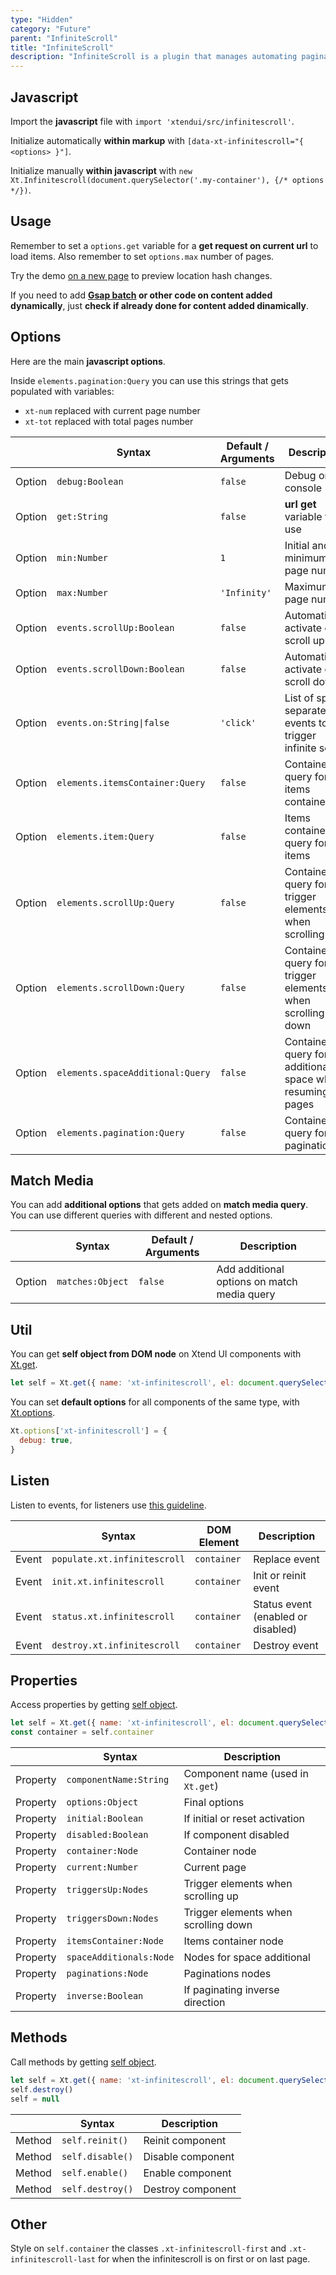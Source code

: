 ```yaml
---
type: "Hidden"
category: "Future"
parent: "InfiniteScroll"
title: "InfiniteScroll"
description: "InfiniteScroll is a plugin that manages automating pagination loads with infinite scrolling."
---
```


## Javascript

Import the **javascript** file with `import 'xtendui/src/infinitescroll'`.

Initialize automatically **within markup** with `[data-xt-infinitescroll="{ <options> }"]`.

Initialize manually **within javascript** with `new Xt.Infinitescroll(document.querySelector('.my-container'), {/* options */})`.

## Usage

Remember to set a `options.get` variable for a **get request on current url** to load items. Also remember to set `options.max` number of pages.

Try the demo [on a new page](/demos/components/listing/infinitescroll?false=2) to preview location hash changes.

<demo>
  <div class="gatsby_demo_item" data-iframe="demos/components/listing/infinitescroll">
  </div>
</demo>

If you need to add **[Gsap batch](https://greensock.com/docs/v3/Plugins/ScrollTrigger/static.batch()) or other code on content added dynamically**, just **check if already done for content added dinamically**.

## Options

Here are the main **javascript options**.

Inside `elements.pagination:Query` you can use this strings that gets populated with variables:

- `xt-num` replaced with current page number
- `xt-tot` replaced with total pages number

<div class="xt-overflow-sub overflow-y-hidden overflow-x-scroll my-5 xt-my-auto w-full">

|                         | Syntax                                    | Default / Arguments                       | Description                   |
| ----------------------- | ----------------------------------------- | ----------------------------- | ----------------------------- |
| Option                    | `debug:Boolean`                          | `false`        | Debug on console            |
| Option                    | `get:String`                          | `false`        | **url get** variable to use            |
| Option                    | `min:Number`                          | `1`        | Initial and minimum page number            |
| Option                    | `max:Number`                          | `'Infinity'`        | Maximum page number            |
| Option                    | `events.scrollUp:Boolean`                          | `false`        | Automatically activate on scroll up            |
| Option                    | `events.scrollDown:Boolean`                          | `false`        | Automatically activate on scroll down            |
| Option                    | `events.on:String\|false`                          | `'click'`        | List of space separated events to trigger infinite scroll            |
| Option                    | `elements.itemsContainer:Query`                          | `false`        | Container query for items container            |
| Option                    | `elements.item:Query`                          | `false`        | Items container query for items            |
| Option                    | `elements.scrollUp:Query`                          | `false`        | Container query for trigger elements when scrolling up            |
| Option                    | `elements.scrollDown:Query`                          | `false`        | Container query for trigger elements when scrolling down            |
| Option                    | `elements.spaceAdditional:Query`                          | `false`        | Container query for additional space when resuming pages            |
| Option                    | `elements.pagination:Query`                          | `false`        | Container query for pagination            |

</div>

## Match Media

You can add **additional options** that gets added on **match media query**. You can use different queries with different and nested options.

<div class="xt-overflow-sub overflow-y-hidden overflow-x-scroll my-5 xt-my-auto w-full">

|                         | Syntax                                    | Default / Arguments                       | Description                   |
| ----------------------- | ----------------------------------------- | ----------------------------- | ----------------------------- |
| Option                  | `matches:Object`                              | `false`                     | Add additional options on match media query           |

</div>

## Util

You can get **self object from DOM node** on Xtend UI components with [Xt.get](/components/global/javascript#xt-get).

```js
let self = Xt.get({ name: 'xt-infinitescroll', el: document.querySelector('.my-container') })
```

You can set **default options** for all components of the same type, with [Xt.options](/components/global/javascript#xt-options).

```js
Xt.options['xt-infinitescroll'] = {
  debug: true,
}
```

## Listen

Listen to events, for listeners use [this guideline](/components/global/javascript#listeners).

<div class="xt-overflow-sub overflow-y-hidden overflow-x-scroll my-5 xt-my-auto w-full">

|                         | Syntax                                    | DOM Element                    | Description                   |
| ----------------------- | ----------------------------------------- | ----------------------------- | ----------------------------- |
| Event                   | `populate.xt.infinitescroll`           | `container` | Replace event             |
| Event                   | `init.xt.infinitescroll`           | `container` | Init or reinit event             |
| Event                   | `status.xt.infinitescroll`           | `container` | Status event (enabled or disabled)             |
| Event                   | `destroy.xt.infinitescroll`           | `container` | Destroy event             |

</div>

## Properties

Access properties by getting [self object](/components/global/javascript#xt-get).

```js
let self = Xt.get({ name: 'xt-infinitescroll', el: document.querySelector('.my-container') })
const container = self.container
```

<div class="xt-overflow-sub overflow-y-hidden overflow-x-scroll my-5 xt-my-auto w-full">

|                         | Syntax                                   | Description                   |
| ----------------------- | ---------------------------------------- | ----------------------------- |
| Property                   | `componentName:String`       | Component name (used in `Xt.get`)             |
| Property                   | `options:Object`       | Final options             |
| Property                   | `initial:Boolean`       | If initial or reset activation             |
| Property                   | `disabled:Boolean`       | If component disabled            |
| Property                   | `container:Node`       | Container node             |
| Property                   | `current:Number`       | Current page             |
| Property                   | `triggersUp:Nodes`       | Trigger elements when scrolling up             |
| Property                   | `triggersDown:Nodes`       | Trigger elements when scrolling down             |
| Property                   | `itemsContainer:Node`       | Items container node             |
| Property                   | `spaceAdditionals:Node`       | Nodes for space additional             |
| Property                   | `paginations:Node`       | Paginations nodes             |
| Property                   | `inverse:Boolean`       | If paginating inverse direction             |

</div>

## Methods

Call methods by getting [self object](/components/global/javascript#xt-get).

```js
let self = Xt.get({ name: 'xt-infinitescroll', el: document.querySelector('.my-container') })
self.destroy()
self = null
```

<div class="xt-overflow-sub overflow-y-hidden overflow-x-scroll my-5 xt-my-auto w-full">

|                         | Syntax                                    | Description                   |
| ----------------------- | ----------------------------------------- | ----------------------------- |
| Method                  | `self.reinit()`       | Reinit component             |
| Method                  | `self.disable()`                          | Disable component             |
| Method                  | `self.enable()`                          | Enable component             |
| Method                  | `self.destroy()`              | Destroy component            |

</div>

## Other

Style on `self.container` the classes `.xt-infinitescroll-first` and `.xt-infinitescroll-last` for when the infinitescroll is on first or on last page.
